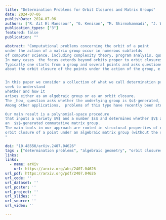 ```yaml
---
title: "Determination Problems for Orbit Closures and Matrix Groups"
date: 2024-07-06
publishDate: 2024-07-06
authors: ["R. Ait El Manssour", "G. Kenison", "M. Shirmohammadi", "J. Worrell"]
publication_types: ["3"]
featured: false
publication: ""

abstract: "Computational problems concerning the orbit of a point
under the action of a matrix group occur in numerous subfields
of computer science, including complexity theory, program analysis, quantum computation, and automata theory.
In many cases  the focus extends beyond orbits proper to orbit closures under a suitable topology.
Typically one starts from a group and several points and asks questions
about the orbit closure of the points under the action of the group, e.g., whether two given orbit closures intersect.


In this paper we consider a collection of what we call determination problems concerning groups and orbit closures.  These problems begin with  a given variety and 
seek to understand
whether and how it 
arises either as an algebraic group or as an orbit closure. 
The _how_ question asks whether the underlying group is $s$-generated, meaning it is topologically generated by $s$ matrices for a given number $s$. 
Among other applications,  problems of this type have recently been studied in the context of synthesising loops subject to certain specified invariants on program variables. 

Our main result is a polynomial-space procedure
that inputs a variety $V$ and a number $s$ and determines whether $V$ arises as an orbit closure of a point under 
an  $s$-generated commutative matrix group. 
The main tools in our approach are rooted in structural properties of commutative algebraic matrix groups and  lattice theory. We leave open the question of determining whether a variety is an 
orbit closure of a point under an algebraic matrix group (without the requirement of commutativity).  In this regard, we note that a recent paper by Nosan et al. gives an elementary procedure to compute the orbit closure of a point under finitely many matrices.
"

doi: "10.48550/arXiv.2407.04626"
tags : ["determination problems", "algebraic geometry", "orbit closures", "loop synthesis", "computational complexity"]
links:
links:
  - name: arXiv
    url: https://arxiv.org/abs/2407.04626
url_pdf: https://arxiv.org/pdf/2407.04626
url_code: ''
url_dataset: ''
url_poster: ''
url_project: ''
url_slides: ''
url_source: ''
url_video: ''

---
```




